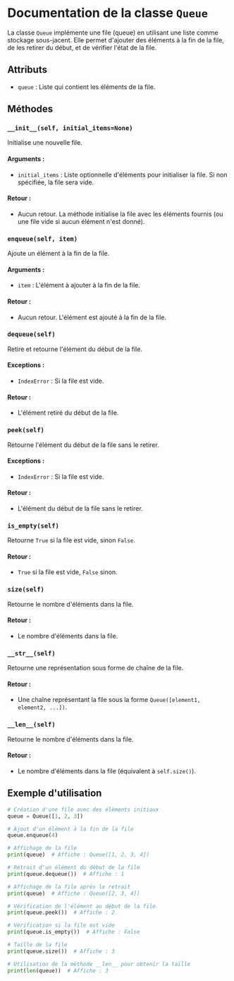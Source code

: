 # Documentation de la classe `Queue`

La classe `Queue` implémente une file (queue) en utilisant une liste comme stockage sous-jacent. Elle permet d'ajouter des éléments à la fin de la file, de les retirer du début, et de vérifier l'état de la file.

## Attributs

- `queue` : Liste qui contient les éléments de la file.

## Méthodes

### `__init__(self, initial_items=None)`
Initialise une nouvelle file.

#### Arguments :
- `initial_items` : Liste optionnelle d'éléments pour initialiser la file. Si non spécifiée, la file sera vide.

#### Retour :
- Aucun retour. La méthode initialise la file avec les éléments fournis (ou une file vide si aucun élément n'est donné).

### `enqueue(self, item)`
Ajoute un élément à la fin de la file.

#### Arguments :
- `item` : L'élément à ajouter à la fin de la file.

#### Retour :
- Aucun retour. L'élément est ajouté à la fin de la file.

### `dequeue(self)`
Retire et retourne l'élément du début de la file.

#### Exceptions :
- `IndexError` : Si la file est vide.

#### Retour :
- L'élément retiré du début de la file.

### `peek(self)`
Retourne l'élément du début de la file sans le retirer.

#### Exceptions :
- `IndexError` : Si la file est vide.

#### Retour :
- L'élément du début de la file sans le retirer.

### `is_empty(self)`
Retourne `True` si la file est vide, sinon `False`.

#### Retour :
- `True` si la file est vide, `False` sinon.

### `size(self)`
Retourne le nombre d'éléments dans la file.

#### Retour :
- Le nombre d'éléments dans la file.

### `__str__(self)`
Retourne une représentation sous forme de chaîne de la file.

#### Retour :
- Une chaîne représentant la file sous la forme `Queue([element1, element2, ...])`.

### `__len__(self)`
Retourne le nombre d'éléments dans la file.

#### Retour :
- Le nombre d'éléments dans la file (équivalent à `self.size()`).

## Exemple d'utilisation

```python
# Création d'une file avec des éléments initiaux
queue = Queue([1, 2, 3])

# Ajout d'un élément à la fin de la file
queue.enqueue(4)

# Affichage de la file
print(queue)  # Affiche : Queue([1, 2, 3, 4])

# Retrait d'un élément du début de la file
print(queue.dequeue())  # Affiche : 1

# Affichage de la file après le retrait
print(queue)  # Affiche : Queue([2, 3, 4])

# Vérification de l'élément au début de la file
print(queue.peek())  # Affiche : 2

# Vérification si la file est vide
print(queue.is_empty())  # Affiche : False

# Taille de la file
print(queue.size())  # Affiche : 3

# Utilisation de la méthode __len__ pour obtenir la taille
print(len(queue))  # Affiche : 3
